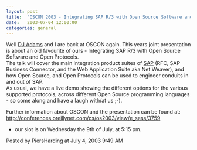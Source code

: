 ```yaml
---
layout: post
title:  "OSCON 2003 - Integrating SAP R/3 with Open Source Software and Open Protocols"
date:   2003-07-04 12:00:00
categories: general
---
```



Well <a href='http://www.pipetree.com/qmacro/'>DJ Adams</a> and I are back at
OSCON again.  This years joint presentation is about an old favourite of
ours - Integrating SAP R/3 with Open Source Software and Open Protocols.
<br/>
The talk will cover the main integration product suites of <a
href='http://www.sap.com'>SAP</a> (RFC, SAP
Business Connector, and the Web Application Suite aka Net Weaver), and how
Open Source, and Open Protocols can be used to engineer conduits in and
out of SAP.
<br/>
As usual, we have a live demo showing the different options for the
various supported protocols, across different Open Source programming
languages - so come along and have a laugh with/at us ;-).
<br/>

Further information about OSCON and the presentation can be found at: <a
href='http://conferences.oreillynet.com/cs/os2003/view/e_sess/3759'>http://conferences.oreillynet.com/cs/os2003/view/e_sess/3759</a>
- our slot is on Wednesday the 9th of July, at 5:15 pm.

<div id="a000013more"><div id="more">

</div></div>

<p class="posted">Posted by PiersHarding at July  4, 2003  9:49 AM</p>





